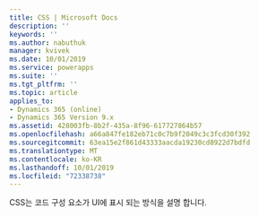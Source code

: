 ```yaml
---
title: CSS | Microsoft Docs
description: ''
keywords: ''
ms.author: nabuthuk
manager: kvivek
ms.date: 10/01/2019
ms.service: powerapps
ms.suite: ''
ms.tgt_pltfrm: ''
ms.topic: article
applies_to:
- Dynamics 365 (online)
- Dynamics 365 Version 9.x
ms.assetid: 428003fb-8b2f-435a-8f96-617727864b57
ms.openlocfilehash: a66a847fe182eb71c0c7b9f2049c3c3fcd30f392
ms.sourcegitcommit: 63ea15e2f861d43333aacda19230cd8922d7bdfd
ms.translationtype: MT
ms.contentlocale: ko-KR
ms.lasthandoff: 10/01/2019
ms.locfileid: "72338738"
---
```

CSS는 코드 구성 요소가 UI에 표시 되는 방식을 설명 합니다.
